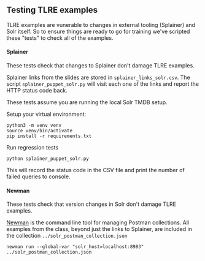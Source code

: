 ## Testing TLRE examples

TLRE examples are vunerable to changes in external tooling (Splainer) and Solr itself. So to ensure things are ready to go for training we've scripted these "tests" to check all of the examples.

#### Splainer

These tests check that changes to Splainer don't damage TLRE examples.

Splainer links from the slides are stored in `splainer_links_solr.csv`. The script `splainer_puppet_solr.py` will visit each one of the links and report the HTTP status code back.

These tests assume you are running the local Solr TMDB setup.

Setup your virtual environment:
```
python3 -m venv venv
source venv/bin/activate
pip install -r requirements.txt
```

Run regression tests
```
python splainer_puppet_solr.py
```

This will record the status code in the CSV file and print the number of failed queries to console.

#### Newman

These tests check that version changes in Solr don't damage TLRE examples.

[Newman](https://github.com/postmanlabs/newman) is the command line tool for managing Postman collections. All examples from the class, beyond just the links to Splainer, are included in the collection `../solr_postman_collection.json`

```
newman run --global-var "solr_host=localhost:8983" ../solr_postman_collection.json
```
